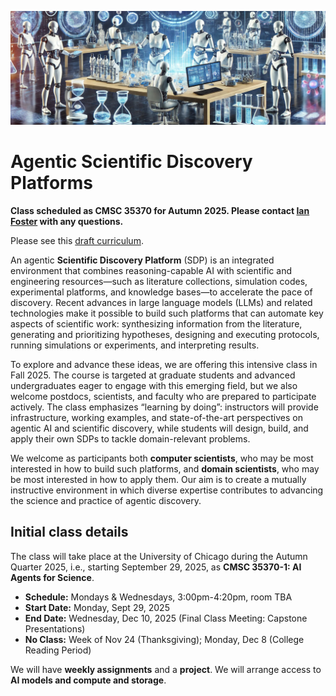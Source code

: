 ![Header images showing scientists](Assets/new_bar.jpg?raw=true "Title")

# Agentic Scientific Discovery Platforms

**Class scheduled as CMSC 35370 for Autumn 2025. Please contact [Ian Foster](mailto:foster@uchicago.edu) with any questions.**

Please see this [draft curriculum](curriculum.md).

An agentic **Scientific Discovery Platform** (SDP) is an integrated environment that combines reasoning-capable AI with scientific and engineering resources—such as literature collections, simulation codes, experimental platforms, and knowledge bases—to accelerate the pace of discovery. Recent advances in large language models (LLMs) and related technologies make it possible to build such platforms that can automate key aspects of scientific work: synthesizing information from the literature, generating and prioritizing hypotheses, designing and executing protocols, running simulations or experiments, and interpreting results.

To explore and advance these ideas, we are offering this intensive class in Fall 2025. The course is targeted at graduate students and advanced undergraduates eager to engage with this emerging field, but we also welcome postdocs, scientists, and faculty who are prepared to participate actively. The class emphasizes “learning by doing”: instructors will provide infrastructure, working examples, and state-of-the-art perspectives on agentic AI and scientific discovery, while students will design, build, and apply their own SDPs to tackle domain-relevant problems.

We welcome as participants both **computer scientists**, who may be most interested in how to build such platforms, and **domain scientists**, who may be most interested in how to apply them. Our aim is to create a mutually instructive environment in which diverse expertise contributes to advancing the science and practice of agentic discovery.

## Initial class details

The class will take place at the University of Chicago during the Autumn Quarter 2025, i.e., starting September 29, 2025, as **CMSC 35370-1: AI Agents for Science**.

* **Schedule:** Mondays & Wednesdays, 3:00pm-4:20pm, room TBA
* **Start Date:** Monday, Sept 29, 2025
* **End Date:** Wednesday, Dec 10, 2025 (Final Class Meeting: Capstone Presentations)
* **No Class:** Week of Nov 24 (Thanksgiving); Monday, Dec 8 (College Reading Period)

We will have **weekly assignments** and a **project**. We will arrange access to **AI models and compute and storage**.
